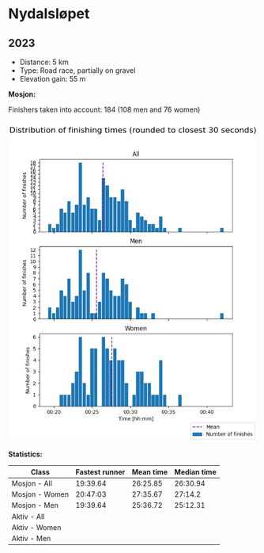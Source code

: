 # Nydalsløpet

## 2023

- Distance: 5 km
- Type: Road race, partially on gravel
- Elevation gain: 55 m

**Mosjon:**

Finishers taken into account: 184 (108 men and 76 women)

![Distribution of finishing times for Nydalsløpet 2023 - class mosjon](assets/nydalsloepet-2023_mosjon_finishing-times.png)

**Statistics:**

| Class          | Fastest runner | Mean time | Median time |
|----------------|----------------|-----------|-------------|
| Mosjon - All   | 19:39.64       | 26:25.85  | 26:30.94    |
| Mosjon - Women | 20:47:03       | 27:35.67  | 27:14.2     |
| Mosjon - Men   | 19:39.64       | 25:36.72  | 25:12.31    |
| Aktiv  - All   |                |           |             |
| Aktiv  - Women |                |           |             |
| Aktiv  - Men   |                |           |             |

